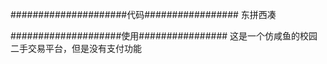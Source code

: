 #####################代码#################
东拼西凑

####################使用################
这是一个仿咸鱼的校园二手交易平台，但是没有支付功能
